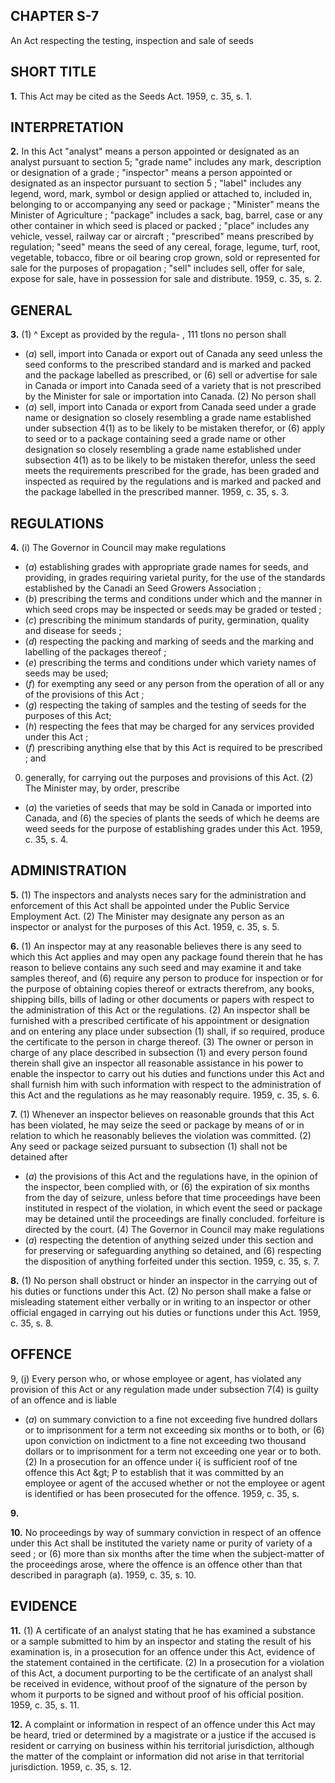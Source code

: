 
## CHAPTER S-7
An Act respecting the testing, inspection and
sale of seeds

## SHORT TITLE

**1.** This Act may be cited as the Seeds Act.
1959, c. 35, s. 1.

## INTERPRETATION

**2.** In this Act
"analyst" means a person appointed or
designated as an analyst pursuant to section
5;
"grade name" includes any mark, description
or designation of a grade ;
"inspector" means a person appointed or
designated as an inspector pursuant to
section 5 ;
"label" includes any legend, word, mark,
symbol or design applied or attached to,
included in, belonging to or accompanying
any seed or package ;
"Minister" means the Minister of Agriculture ;
"package" includes a sack, bag, barrel, case or
any other container in which seed is placed
or packed ;
"place" includes any vehicle, vessel, railway
car or aircraft ;
"prescribed" means prescribed by regulation;
"seed" means the seed of any cereal, forage,
legume, turf, root, vegetable, tobacco, fibre
or oil bearing crop grown, sold or represented
for sale for the purposes of propagation ;
"sell" includes sell, offer for sale, expose for
sale, have in possession for sale and
distribute. 1959, c. 35, s. 2.

## GENERAL

**3.**   (1) ^ Except as provided by the regula-
, 111
tlons no person shall
  * (_a_) sell, import into Canada or export out
of Canada any seed unless the seed conforms
to the prescribed standard and is marked
and packed and the package labelled as
prescribed, or
(6) sell or advertise for sale in Canada or
import into Canada seed of a variety that
is not prescribed by the Minister for sale or
importation into Canada.
(2) No person shall
  * (_a_) sell, import into Canada or export from
Canada seed under a grade name or
designation so closely resembling a grade
name established under subsection 4(1) as
to be likely to be mistaken therefor, or
(6) apply to seed or to a package containing
seed a grade name or other designation so
closely resembling a grade name established
under subsection 4(1) as to be likely to be
mistaken therefor,
unless the seed meets the requirements
prescribed for the grade, has been graded and
inspected as required by the regulations and
is marked and packed and the package
labelled in the prescribed manner. 1959, c. 35,
s. 3.

## REGULATIONS

**4.** (i) The Governor in Council may make
regulations
  * (_a_) establishing grades with appropriate
grade names for seeds, and providing, in
grades requiring varietal purity, for the use
of the standards established by the Canadi
an Seed Growers Association ;
  * (_b_) prescribing the terms and conditions
under which and the manner in which seed
crops may be inspected or seeds may be
graded or tested ;
  * (_c_) prescribing the minimum standards of
purity, germination, quality and disease for
seeds ;
  * (_d_) respecting the packing and marking of
seeds and the marking and labelling of the
packages thereof ;
  * (_e_) prescribing the terms and conditions
under which variety names of seeds may be
used;
  * (_f_) for exempting any seed or any person
from the operation of all or any of the
provisions of this Act ;
  * (_g_) respecting the taking of samples and
the testing of seeds for the purposes of this
Act;
  * (_h_) respecting the fees that may be charged
for any services provided under this Act ;
  * (_f_) prescribing anything else that by this
Act is required to be prescribed ; and
0) generally, for carrying out the purposes
and provisions of this Act.
(2) The Minister may, by order, prescribe
  * (_a_) the varieties of seeds that may be sold
in Canada or imported into Canada, and
(6) the species of plants the seeds of which
he deems are weed seeds for the purpose of
establishing grades under this Act. 1959, c.
35, s. 4.

## ADMINISTRATION

**5.** (1) The inspectors and analysts neces
sary for the administration and enforcement
of this Act shall be appointed under the
Public Service Employment Act.
(2) The Minister may designate any person
as an inspector or analyst for the purposes of
this Act. 1959, c. 35, s. 5.

**6.** (1) An inspector may at any reasonable
believes there is any seed to which this Act
applies and may open any package found
therein that he has reason to believe
contains any such seed and may examine it
and take samples thereof, and
(6) require any person to produce for
inspection or for the purpose of obtaining
copies thereof or extracts therefrom, any
books, shipping bills, bills of lading or other
documents or papers with respect to the
administration of this Act or the regulations.
(2) An inspector shall be furnished with a
prescribed certificate of his appointment or
designation and on entering any place under
subsection (1) shall, if so required, produce
the certificate to the person in charge thereof.
(3) The owner or person in charge of any
place described in subsection (1) and every
person found therein shall give an inspector
all reasonable assistance in his power to
enable the inspector to carry out his duties
and functions under this Act and shall furnish
him with such information with respect to the
administration of this Act and the regulations
as he may reasonably require. 1959, c. 35, s. 6.

**7.** (1) Whenever an inspector believes on
reasonable grounds that this Act has been
violated, he may seize the seed or package by
means of or in relation to which he reasonably
believes the violation was committed.
(2) Any seed or package seized pursuant to
subsection (1) shall not be detained after
  * (_a_) the provisions of this Act and the
regulations have, in the opinion of the
inspector, been complied with, or
(6) the expiration of six months from the
day of seizure,
unless before that time proceedings have been
instituted in respect of the violation, in which
event the seed or package may be detained
until the proceedings are finally concluded.
forfeiture is directed by the court.
(4) The Governor in Council may make
regulations
  * (_a_) respecting the detention of anything
seized under this section and for preserving
or safeguarding anything so detained, and
(6) respecting the disposition of anything
forfeited under this section. 1959, c. 35, s. 7.

**8.** (1) No person shall obstruct or hinder
an inspector in the carrying out of his duties
or functions under this Act.
(2) No person shall make a false or
misleading statement either verbally or in
writing to an inspector or other official
engaged in carrying out his duties or functions
under this Act. 1959, c. 35, s. 8.

## OFFENCE
9, (j) Every person who, or whose employee
or agent, has violated any provision of this
Act or any regulation made under subsection
7(4) is guilty of an offence and is liable
  * (_a_) on summary conviction to a fine not
exceeding five hundred dollars or to
imprisonment for a term not exceeding six
months or to both, or
(6) upon conviction on indictment to a fine
not exceeding two thousand dollars or to
imprisonment for a term not exceeding one
year or to both.
(2) In a prosecution for an offence under
i{ is sufficient roof of tne offence
this Act &amp;gt; P
to establish that it was committed by an
employee or agent of the accused whether or
not the employee or agent is identified or has
been prosecuted for the offence. 1959, c. 35, s.

**9.**

**10.** No proceedings by way of summary
conviction in respect of an offence under this
Act shall be instituted
the variety name or purity of variety of a
seed ; or
(6) more than six months after the time
when the subject-matter of the proceedings
arose, where the offence is an offence other
than that described in paragraph (a). 1959,
c. 35, s. 10.

## EVIDENCE

**11.** (1) A certificate of an analyst stating
that he has examined a substance or a sample
submitted to him by an inspector and stating
the result of his examination is, in a
prosecution for an offence under this Act,
evidence of the statement contained in the
certificate.
(2) In a prosecution for a violation of this
Act, a document purporting to be the
certificate of an analyst shall be received in
evidence, without proof of the signature of
the person by whom it purports to be signed
and without proof of his official position.
1959, c. 35, s. 11.

**12.** A complaint or information in respect
of an offence under this Act may be heard,
tried or determined by a magistrate or a
justice if the accused is resident or carrying
on business within his territorial jurisdiction,
although the matter of the complaint or
information did not arise in that territorial
jurisdiction. 1959, c. 35, s. 12.
